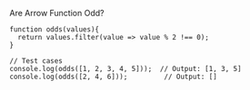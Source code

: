 Are Arrow Function Odd?

    function odds(values){
      return values.filter(value => value % 2 !== 0);
    }
    
    // Test cases
    console.log(odds([1, 2, 3, 4, 5]));  // Output: [1, 3, 5]
    console.log(odds([2, 4, 6]));         // Output: []
